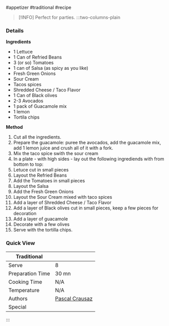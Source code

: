 #appetizer #traditional #recipe


> [!INFO]
> Perfect for parties.
:::two-columns-plain

### Details 
**Ingredients**
- 1 Lettuce
- 1 Can of Refried Beans
- 3 (or so) Tomatoes
- 1 can of Salsa (as spicy as you like)
- Fresh Green Onions
- Sour Cream
- Tacos spices
- Shredded Cheese / Taco Flavor
- 1 Can of Black olives
- 2-3 Avocados
- 1 pack of Guacamole mix
- 1 lemon
- Tortila chips

**Method**
1. Cut all the ingredients.
2. Prepare the guacamole: puree the avocados, add the guacamole mix, add 1 lemon juice and crush all of it with a fork.
3. Mix the taco spice swith the sour cream
4. In a plate - with high sides - lay out the following ingrediends with from bottom to top:
5. Letuce cut in small pieces
6. Layout the Refried Beans
7. Add the Tomatoes in small pieces
8. Layout the Salsa
9. Add the Fresh Green Onions
10. Layout the Sour Cream mixed with taco spices
11. Add a layer of Shredded Cheese / Taco Flavor
12. Add a layer of Black olives cut in small pieces, keep a few pieces for decoration
13. Add a layer of guacamole
14. Decorate with a few olives
15. Serve with the tortilla chips.


### Quick View
| Traditional      |                                                |
| ---------------- | ---------------------------------------------- |
| Serve            | 8                                              |
| Preparation Time | 30 mn                                          |
| Cooking Time     | N/A                                            |
| Temperature      | N/A                                            |
| Authors          | [Pascal Crausaz](mailto:pascal@askpascal.com ) |
| Special          |                                                |

:::


